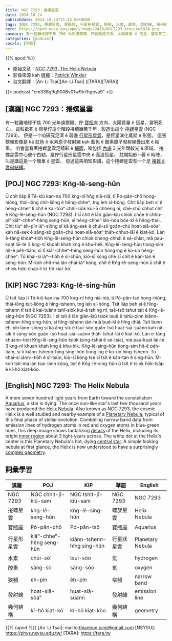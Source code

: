 ```yaml
---
title: NGC 7293：捲螺星雲
date: 2024-10-24
publishdate: 2024-10-24T11:45:00+0800
tags: [NGC 7293, 捲螺星雲, 寶瓶座, 行星形星雲, 狹頻, 水素, 酸素, 發射線, 幾何結構]
hero: https://apod.nasa.gov/apod/image/2410/NGC7293_preview1024.png
summary: 有一粒離地球干焦 700 光年遠爾爾、佇寶瓶座方向、太陽質量 ê 恆星，當咧死亡。
categories: [podcast]
vocals: [阿錕]
---
```


{{% apod %}}

- 原始文章：[NGC 7293: The Helix Nebula](https://apod.nasa.gov/apod/ap241024.html)
- 影像來源 kah [版權][copyright]：[Patrick Winkler](http://www.celestialobjects.net/contact/)
- 台文翻譯：[An-Li Tsai][An-Li Tsai] ([TARA][TARA])

{{< podcast "cm336g9q9006v01w9b7hgbva9" >}}

## [漢羅] NGC 7293：捲螺星雲
有一粒離地球干焦 700 光年遠爾爾、佇 [寶瓶座][Aquarius] 方向、太陽質量 ê 恆星，當咧死亡。
這粒欲死 ê 恆星佇這个階段持續幾若千年，製造出這个 [捲螺星雲][Helix Nebula] (NGC 7293)。
伊是一个咱研究足濟 ê 厝邊 [行星形星雲][Planetary Nebula]，是恆星演化尾期 ê 形態。
這張狹頻影像是 kā 紅色 ê 水素原子發射線 kah 藍色 ê 酸素原子發射線疊出來 ê 結果。
咱會當看著捲螺星雲足精彩 ê [細節][details]，嘛包括 [內底][inner region] 3 光年闊較光 ê 區域。
捲螺星雲中心彼个白點，是佇行星形星雲中央 ê 高溫恆星。
拄開始影--著 ê 時陣，叫是講這是一个簡單 ê 星雲。
毋過這馬咱知影講，這个捲螺星雲有一个足 [複雜 ê 幾何結構][complex geometry]。

## [POJ] NGC 7293: Kńg-lê-seng-hûn
Ū chi̍t lia̍p lī Tē-kiû kan-na 700 kng-nî hn̄g niā-niā, tī Pó-pân-chō hong-hiòng, thài-iông chit-liōng ê hêng-chheⁿ, tng leh sí-bông.
Chit lia̍p beh sí ê hêng-chheⁿ tī chit ê kai-tōaⁿ chhî-sio̍k kúi-ā chheng nî, chè-chō chhut chit ê Kńg-lê-seng-hûn (NGC 7293).
I sī chi̍t ê lán gián-kiù chiok chōe ê chhù-piⁿ kiâⁿ-chheⁿ-hêng seng-hûn, sī hêng-chheⁿ ián-hòa bóe-kî ê hêng-thài.
Chit tiuⁿ e̍h-pîn iáⁿ-siōng sī kā âng-sek ê chúi-sò͘ goân-chú hoat-siā-sòaⁿ kah nâ-sek ê sàng-sò͘ goân-chú hoat-siā-sòaⁿ tha̍h-chhut-lâi ê kiat-kó.
Lán ē-tàng khòaⁿ-tio̍h Kńg-lê-seng-hûn chiok cheng-chhái ê sè-chiat, mā pau-koat lāi-té 3 kng-nî khoah khah kng ê khu-he̍k.
Kńg-lê-seng-hûn tiong-sim hit-ê pe̍h-tiám, sī tī kiâⁿ-chheⁿ-hêng seng-hûn tiong-ng ê ko-un  hêng-chheⁿ.
Tú khai-sí iáⁿ--tio̍h ê sî-chūn, kiò-sī kóng che sī chi̍t ê kán-tan ê seng-hûn.
M̄-koh chit-má lán chai-iáⁿ kóng, chit ê Kńg-lê-seng-hûn ū chi̍t ê chiok ho̍k-cha̍p ê kí-hô kiat-kò͘.


## [KIP] NGC 7293: Kńg-lê-sing-hûn
Ū tsi̍t lia̍p lī Tē-kiû kan-na 700 kng-nî hn̄g niā-niā, tī Pó-pân-tsō hong-hiòng, thài-iông tsit-liōng ê hîng-tshenn, tng leh sí-bông.
Tsit lia̍p beh sí ê hîng-tshenn tī tsit ê kai-tuānn tshî-sio̍k kuí-ā tshing nî, tsè-tsō tshut tsit ê Kńg-lê-sing-hûn (NGC 7293).
I sī tsi̍t ê lán gián-kiù tsiok tsuē ê tshù-pinn kiânn-tshenn-hîng sing-hûn, sī hîng-tshenn ián-huà bué-kî ê hîng-thài.
Tsit tiunn e̍h-pîn iánn-siōng sī kā âng-sik ê tsuí-sòo guân-tsú huat-siā-suànn kah nâ-sik ê sàng-sòo guân-tsú huat-siā-suànn tha̍h-tshut-lâi ê kiat-kó.
Lán ē-tàng khuànn-tio̍h Kńg-lê-sing-hûn tsiok tsing-tshái ê sè-tsiat, mā pau-kuat lāi-té 3 kng-nî khuah khah kng ê khu-hi̍k.
Kńg-lê-sing-hûn tiong-sim hit-ê pe̍h-tiám, sī tī kiânn-tshenn-hîng sing-hûn tiong-ng ê ko-un  hîng-tshenn.
Tú khai-sí iánn--tio̍h ê sî-tsūn, kiò-sī kóng tse sī tsi̍t ê kán-tan ê sing-hûn.
M̄-koh tsit-má lán tsai-iánn kóng, tsit ê Kńg-lê-sing-hûn ū tsi̍t ê tsiok ho̍k-tsa̍p ê kí-hô kiat-kòo.

## [English] NGC 7293: The Helix Nebula
A mere seven hundred light years from Earth toward the constellation [Aquarius][Aquarius], a star is dying.
The once sun-like star's last few thousand years have produced the [Helix Nebula][Helix Nebula].
Also known as NGC 7293, the cosmic Helix is a well studied and nearby example of a [Planetary Nebula][Planetary Nebula], typical of this final phase of stellar evolution.
Combining narrow band data from emission lines of hydrogen atoms in red and oxygen atoms in blue-green hues, this deep image shows tantalizing [details][details] of the Helix, including its bright [inner region][inner region] about 3 light-years across.
The white dot at the Helix's center is this Planetary Nebula's hot, dying [central star][central star].
A simple looking nebula at first glance, the Helix is now understood to have a surprisingly [complex geometry][complex geometry].

## 詞彙學習
|漢羅|POJ|KIP|華語|English|
|-|-|-|-|-|
| NGC 7293 | NGC chhit-jī-kiú-sam | NGC tshit-jī-kiú-sam | NGC 7293 | NGC 7293 |
| 捲螺星雲 | kńg-lê-seng-hûn | kńg-lê-sing-hûn | 螺旋星雲 | Helix Nebula |
| 寶瓶座 | Pó-pân-chō | Pó-pân-tsō | 寶瓶座 | Aquarius |
| 行星形星雲 | kiâⁿ-chheⁿ-hêng seng-hûn | kiânn-tshenn-hîng sing-hûn | 行星狀星雲 | Planetary Nebula |
| 水素 | chúi-sò͘ | tsuí-sòo | 氫 | hydrogen |
| 酸素 | sàng-sò͘ | sàng-sòo | 氧 | oxygen |
| 狹頻 | e̍h-pîn | e̍h-pîn | 窄頻 | narrow band |
| 發射線 | hoat-siā-sòaⁿ | huat-siā-suànn | 發射線 | emission line |
| 幾何結構 | kí-hô kiat-kò͘ | kí-hô kiat-kòo | 幾何結構 | geometry |


{{% /apod %}}
[An-Li Tsai]: mailto:thianbun.taigi@gmail.com
[NSYSU]: https://phys.nsysu.edu.tw/
[TARA]: https://tara.tw

[copyright]: https://apod.nasa.gov/apod/fap/lib/about_apod.html#srapply
[License3]: https://creativecommons.org/licenses/by/3.0/
[License2]:https://creativecommons.org/licenses/by-nc-nd/2.0/

[Aquarius]:http://hawastsoc.org/deepsky/aqr/index.html
[Helix Nebula]:https://en.wikipedia.org/wiki/Helix_Nebula
[Planetary Nebula]:http://en.wikipedia.org/wiki/Planetary_nebula
[details]:https://stsci-opo.org/STScI-01EVT8HWJ754VADGE57NY9VWXP.jpg
[inner region]:https://apod.nasa.gov/apod/ap030510.html
[central star]:https://hubblesite.org/contents/media/images/2003/11/1317-Image.html
[complex geometry]:https://hubblesite.org/contents/news-releases/2004/news-2004-32.html
